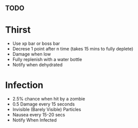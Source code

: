 ## TODO

# Thirst

+ Use xp bar or boss bar
+ Decrese 1 point after n time (takes 15 mins to fully deplete)
+ Damage when low
+ Fully replenish with a water bottle
+ Notify when dehydrated


# Infection

+ 2.5% chance when hit by a zombie
+ 0.5 Damage every 15 seconds
+ Invisible (Barely Visible) Particles 
+ Nausea every 15-20 secs
+ Notify When Infected

